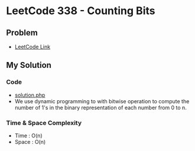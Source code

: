 # LeetCode 338 - Counting Bits

## Problem  
- [LeetCode Link](https://leetcode.com/problems/counting-bits/)

## My Solution

### Code
- [solution.php](./solution.php)
- We use dynamic programming to with bitwise operation to compute the number of 1's
  in the binary representation of each number from 0 to n.

### Time & Space Complexity
- Time  : O(n)
- Space : O(n)
